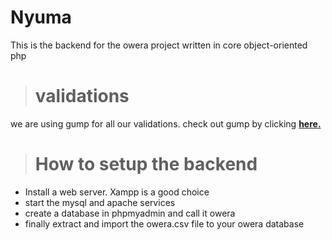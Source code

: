 # Nyuma
This is the backend for the owera project written in core object-oriented php

># validations
we are using gump for all our validations. check out gump by clicking [**here.**](https://github.com/Wixel/GUMP)

># How to setup the backend
- Install a web server. Xampp is a good choice
- start the mysql and apache services
- create a database in phpmyadmin and call it owera
- finally extract and import the owera.csv file to your owera database
